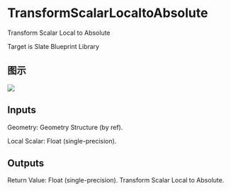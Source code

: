 # TransformScalarLocaltoAbsolute

Transform Scalar Local to Absolute

Target is Slate Blueprint Library

## 图示

![]($-20221218-21215994.png)

## Inputs

Geometry: Geometry Structure (by ref).

Local Scalar: Float (single-precision).  

## Outputs

Return Value: Float (single-precision). Transform Scalar Local to Absolute.

